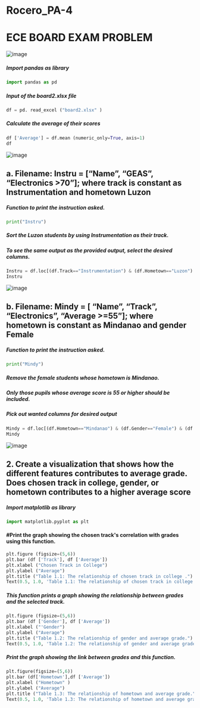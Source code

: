 # Rocero_PA-4

# ECE BOARD EXAM PROBLEM
![image](https://github.com/user-attachments/assets/b555ca10-e216-4709-8148-4f3a63b14e0b)

##### Import pandas as library
``` Python
import pandas as pd
```
##### Input of the board2.xlsx file
``` Python
df = pd. read_excel ("board2.xlsx" )
```
##### Calculate the average of their scores
``` Python
df ['Average'] = df.mean (numeric_only=True, axis=1)
df
```
![image](https://github.com/user-attachments/assets/cb7bd45e-1615-4598-955b-753b5cf65c6e)

## a. Filename: Instru = [“Name”, “GEAS”, “Electronics >70”]; where track is constant as Instrumentation and hometown Luzon
##### Function to print the instruction asked.
``` Python
print("Instru")
```
##### Sort the Luzon students by using Instrumentation as their track.
##### To see the same output as the provided output, select the desired columns.
``` Python
Instru = df.loc[(df.Track=="Instrumentation") & (df.Hometown=="Luzon") & (df.Electronics>70), ['Name', 'GEAS' , 'Electronics']]
Instru
```
![image](https://github.com/user-attachments/assets/80179ab3-07b4-490a-b2de-8277a948aec4)

## b. Filename: Mindy = [ “Name”, “Track”, “Electronics”, “Average >=55”]; where hometown is constant as Mindanao and gender Female
##### Function to print the instruction asked.
``` Python
print("Mindy")
```
##### Remove the female students whose hometown is Mindanao.
##### Only those pupils whose average score is 55 or higher should be included.
##### Pick out wanted columns for desired output
``` Python
Mindy = df.loc[(df.Hometown=="Mindanao") & (df.Gender=="Female") & (df.Average>=55) , ['Name', 'Track', 'Electronics', 'Average']]
Mindy
```
![image](https://github.com/user-attachments/assets/6edb2338-ff21-456d-b0f3-4624f10637bc)

## 2. Create a visualization that shows how the different features contributes to average grade. Does chosen track in college, gender, or hometown contributes to a higher average score
##### Import matplotlib as library
``` Python
import matplotlib.pyplot as plt
```
#### #Print the graph showing the chosen track's correlation with grades using this function.
``` Python
plt.figure (figsize=(5,6))
plt.bar (df ['Track'], df ['Average'])
plt.xlabel ("Chosen Track in College") 
plt.ylabel ("Average")
plt.title ("Table 1.1: The relationship of chosen track in college .")
Text(0.5, 1.0, 'Table 1.1: The relationship of chosen track in college .')
```
##### This function prints a graph showing the relationship between grades and the selected track.
``` Python
plt.figure (figsize=(5,6))
plt.bar (df ['Gender'], df ['Average'])
plt.xlabel ("'Gender")
plt.ylabel ("Average")
plt.title ("Table 1.2: The relationship of gender and average grade.")
Text(0.5, 1.0, 'Table 1.2: The relationship of gender and average grade.')
```
##### Print the graph showing the link between grades and this function.
``` Python
plt.figure(figsize=(5,6))
plt.bar (df['Hometown'],df ['Average'])
plt.xlabel ("Hometown" ) 
plt.ylabel ("Average")
plt.title ("Table 1.3: The relationship of hometown and average grade.")
Text(0.5, 1.0, 'Table 1.3: The relationship of hometown and average grade.')
```
